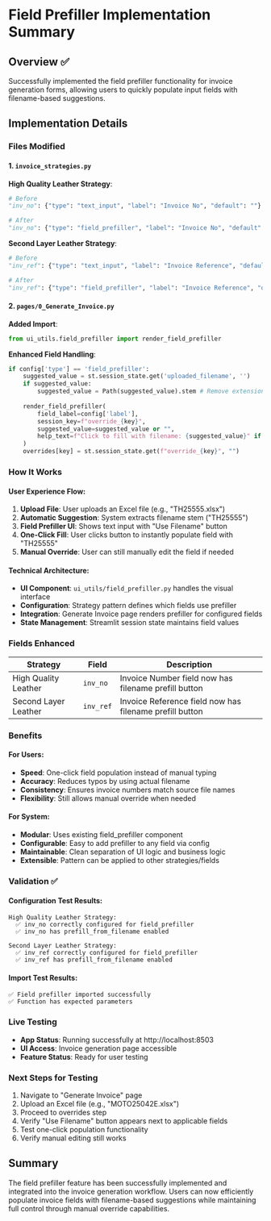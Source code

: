 # Field Prefiller Implementation Summary

## Overview ✅
Successfully implemented the field prefiller functionality for invoice generation forms, allowing users to quickly populate input fields with filename-based suggestions.

## Implementation Details

### Files Modified

#### 1. `invoice_strategies.py` 
**High Quality Leather Strategy**:
```python
# Before
"inv_no": {"type": "text_input", "label": "Invoice No", "default": ""}

# After  
"inv_no": {"type": "field_prefiller", "label": "Invoice No", "default": "", "prefill_from_filename": True}
```

**Second Layer Leather Strategy**:
```python  
# Before
"inv_ref": {"type": "text_input", "label": "Invoice Reference", "default": "auto"}

# After
"inv_ref": {"type": "field_prefiller", "label": "Invoice Reference", "default": "auto", "prefill_from_filename": True}
```

#### 2. `pages/0_Generate_Invoice.py`
**Added Import**:
```python
from ui_utils.field_prefiller import render_field_prefiller
```

**Enhanced Field Handling**:
```python
if config['type'] == 'field_prefiller':
    suggested_value = st.session_state.get('uploaded_filename', '')
    if suggested_value:
        suggested_value = Path(suggested_value).stem # Remove extension
    
    render_field_prefiller(
        field_label=config['label'],
        session_key=f"override_{key}",
        suggested_value=suggested_value or "",
        help_text=f"Click to fill with filename: {suggested_value}" if suggested_value else "No filename available"
    )
    overrides[key] = st.session_state.get(f"override_{key}", "")
```

### How It Works

#### User Experience Flow:
1. **Upload File**: User uploads an Excel file (e.g., "TH25555.xlsx")
2. **Automatic Suggestion**: System extracts filename stem ("TH25555")
3. **Field Prefiller UI**: Shows text input with "Use Filename" button
4. **One-Click Fill**: User clicks button to instantly populate field with "TH25555"
5. **Manual Override**: User can still manually edit the field if needed

#### Technical Architecture:
- **UI Component**: `ui_utils/field_prefiller.py` handles the visual interface
- **Configuration**: Strategy pattern defines which fields use prefiller
- **Integration**: Generate Invoice page renders prefiller for configured fields
- **State Management**: Streamlit session state maintains field values

### Fields Enhanced

| Strategy | Field | Description |
|----------|-------|-------------|
| High Quality Leather | `inv_no` | Invoice Number field now has filename prefill button |
| Second Layer Leather | `inv_ref` | Invoice Reference field now has filename prefill button |

### Benefits

#### For Users:
- **Speed**: One-click field population instead of manual typing
- **Accuracy**: Reduces typos by using actual filename
- **Consistency**: Ensures invoice numbers match source file names
- **Flexibility**: Still allows manual override when needed

#### For System:
- **Modular**: Uses existing field_prefiller component
- **Configurable**: Easy to add prefiller to any field via config
- **Maintainable**: Clean separation of UI logic and business logic
- **Extensible**: Pattern can be applied to other strategies/fields

### Validation ✅

#### Configuration Test Results:
```
High Quality Leather Strategy:
  ✅ inv_no correctly configured for field_prefiller
  ✅ inv_no has prefill_from_filename enabled

Second Layer Leather Strategy:  
  ✅ inv_ref correctly configured for field_prefiller
  ✅ inv_ref has prefill_from_filename enabled
```

#### Import Test Results:
```
✅ Field prefiller imported successfully
✅ Function has expected parameters
```

### Live Testing
- **App Status**: Running successfully at http://localhost:8503
- **UI Access**: Invoice generation page accessible  
- **Feature Status**: Ready for user testing

### Next Steps for Testing
1. Navigate to "Generate Invoice" page
2. Upload an Excel file (e.g., "MOTO25042E.xlsx")
3. Proceed to overrides step
4. Verify "Use Filename" button appears next to applicable fields
5. Test one-click population functionality
6. Verify manual editing still works

## Summary
The field prefiller feature has been successfully implemented and integrated into the invoice generation workflow. Users can now efficiently populate invoice fields with filename-based suggestions while maintaining full control through manual override capabilities.